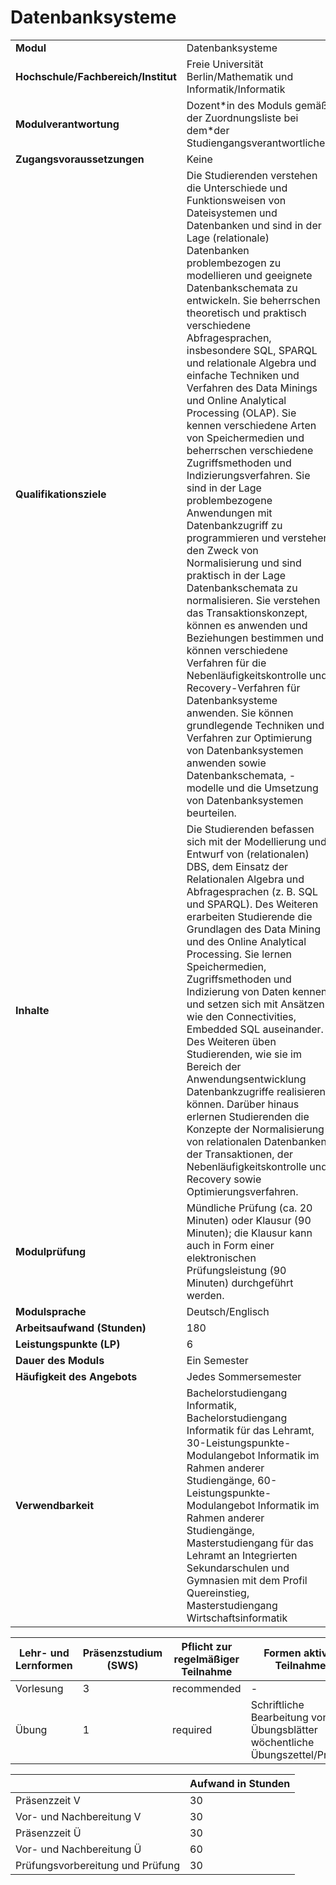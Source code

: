 # Datenbanksysteme

| | |
|-|-|
|**Modul**                           | Datenbanksysteme |
|**Hochschule/Fachbereich/Institut** | Freie Universität Berlin/Mathematik und Informatik/Informatik |
|**Modulverantwortung**              | Dozent\*in des Moduls gemäß der Zuordnungsliste bei dem\*der Studiengangsverantwortlichen |
|**Zugangsvoraussetzungen**          | Keine |
|**Qualifikationsziele**             | Die Studierenden verstehen die Unterschiede und Funktionsweisen von Dateisystemen und Datenbanken und sind in der Lage (relationale) Datenbanken problembezogen zu modellieren und geeignete Datenbankschemata zu entwickeln. Sie beherrschen theoretisch und praktisch verschiedene Abfragesprachen, insbesondere SQL, SPARQL und relationale Algebra und einfache Techniken und Verfahren des Data Minings und Online Analytical Processing (OLAP). Sie kennen verschiedene Arten von Speichermedien und beherrschen verschiedene Zugriffsmethoden und Indizierungsverfahren. Sie sind in der Lage problembezogene Anwendungen mit Datenbankzugriff zu programmieren und verstehen den Zweck von Normalisierung und sind praktisch in der Lage Datenbankschemata zu normalisieren. Sie verstehen das Transaktionskonzept, können es anwenden und Beziehungen bestimmen und können verschiedene Verfahren für die Nebenläufigkeitskontrolle und Recovery-Verfahren für Datenbanksysteme anwenden. Sie können grundlegende Techniken und Verfahren zur Optimierung von Datenbanksystemen anwenden sowie Datenbankschemata, -modelle und die Umsetzung von Datenbanksystemen beurteilen. |
|**Inhalte**                         | Die Studierenden befassen sich mit der Modellierung und Entwurf von (relationalen) DBS, dem Einsatz der Relationalen Algebra und Abfragesprachen (z. B. SQL und SPARQL). Des Weiteren erarbeiten Studierende die Grundlagen des Data Mining und des Online Analytical Processing. Sie lernen Speichermedien, Zugriffsmethoden und Indizierung von Daten kennen und setzen sich mit Ansätzen wie den Connectivities, Embedded SQL auseinander. Des Weiteren üben Studierenden, wie sie im Bereich der Anwendungsentwicklung Datenbankzugriffe realisieren können. Darüber hinaus erlernen Studierenden die Konzepte der Normalisierung von relationalen Datenbanken, der Transaktionen, der Nebenläufigkeitskontrolle und Recovery sowie Optimierungsverfahren. |
|**Modulprüfung**                    | Mündliche Prüfung (ca. 20 Minuten) oder Klausur (90 Minuten); die Klausur kann auch in Form einer elektronischen Prüfungsleistung (90 Minuten) durchgeführt werden. |
|**Modulsprache**                    | Deutsch/Englisch |
|**Arbeitsaufwand (Stunden)**        | 180|
|**Leistungspunkte (LP)**            | 6 |
|**Dauer des Moduls**                | Ein Semester |
|**Häufigkeit des Angebots**         | Jedes Sommersemester |
|**Verwendbarkeit**                  | Bachelorstudiengang Informatik, Bachelorstudiengang Informatik für das Lehramt, 30-Leistungspunkte-Modulangebot Informatik im Rahmen anderer Studiengänge, 60-Leistungspunkte-Modulangebot Informatik im Rahmen anderer Studiengänge, Masterstudiengang für das Lehramt an Integrierten Sekundarschulen und Gymnasien mit dem Profil Quereinstieg, Masterstudiengang Wirtschaftsinformatik |

| Lehr- und Lernformen | Präsenzstudium <br> (SWS) | Pflicht zur regelmäßiger Teilnahme | Formen aktiver Teilnahme |
| ---------------------|---------------------------|------------------------------------|------------------------- |
| Vorlesung | 3 | recommended | - |
| Übung | 1 | required | Schriftliche Bearbeitung von Übungsblätter wöchentliche Übungszettel/Projekt |

|   | Aufwand in Stunden |
| - |--------------------|
| Präsenzzeit V | 30 |
| Vor- und Nachbereitung V | 30 |
| Präsenzzeit Ü | 30 |
| Vor- und Nachbereitung Ü | 60 |
| Prüfungsvorbereitung und Prüfung | 30 |
